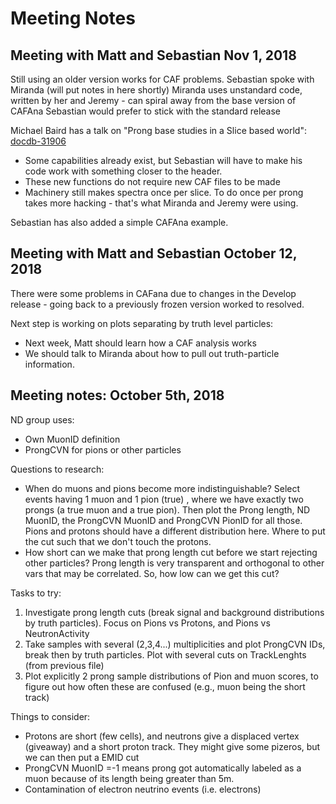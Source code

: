# Meeting Notes


## Meeting with Matt and Sebastian Nov 1, 2018

Still using an older version works for CAF problems. Sebastian spoke with Miranda (will put notes in here shortly)
Miranda uses unstandard code, written by her and Jeremy - can spiral away from the base version of CAFAna
Sebastian would prefer to stick with the standard release

Michael Baird has a talk on "Prong base studies in a Slice based world": [docdb-31906](https://nova-docdb.fnal.gov/cgi-bin/private/RetrieveFile?docid=31906&filename=18-08-24_BPF_summary_4_ND_group.pdf&version=1)
* Some capabilities already exist, but Sebastian will have to make his code work with something closer to the header.
* These new functions do not require new CAF files to be made
* Machinery still makes spectra once per slice. To do once per prong takes more hacking - that's what Miranda and Jeremy were using.


Sebastian has also added a simple CAFAna example.


## Meeting with Matt and Sebastian October 12, 2018

There were some problems in CAFana due to changes in the Develop release - going back to a previously frozen version worked to resolved.

Next step is working on plots separating by truth level particles:
* Next week, Matt should learn how a CAF analysis works
* We should talk to Miranda about how to pull out truth-particle information.


## Meeting notes: October 5th, 2018

ND group uses: 
- Own MuonID definition
- ProngCVN for pions or other particles

Questions to research:
- When do muons and pions become more indistinguishable? Select events having 1 muon and 1 pion (true) , where we have exactly two prongs (a true muon and a true pion). Then plot the Prong length, ND MuonID, the ProngCVN MuonID and ProngCVN PionID for all those. Pions and protons should have a different distribution here. Where to put the cut such that we don't touch the protons.
- How short can we make that prong length cut before we start rejecting other particles? Prong length is very transparent and orthogonal to other vars that may be correlated. So, how low can we get this cut?

Tasks to try:
1) Investigate prong length cuts (break signal and background distributions by truth particles). Focus on Pions vs Protons, and Pions vs NeutronActivity
2) Take samples with several (2,3,4...) multiplicities and plot ProngCVN IDs, break then by truth particles. Plot with several cuts on TrackLenghts (from previous file)
3) Plot explicitly 2 prong sample distributions of Pion and muon scores, to figure out how often these are confused (e.g., muon being the short track)

Things to consider:
- Protons are short (few cells), and neutrons give a displaced vertex (giveaway) and a short proton track. They might give some pizeros, but we can then put a EMID cut
- ProngCVN MuonID =-1 means prong got automatically labeled as a muon because of its length being greater than 5m.
- Contamination of electron neutrino events (i.e. electrons)
